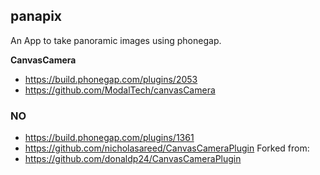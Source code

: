 ## panapix ##
An App to take panoramic images using phonegap.

**CanvasCamera**
* https://build.phonegap.com/plugins/2053
* https://github.com/ModalTech/canvasCamera

### NO ###
* https://build.phonegap.com/plugins/1361
* https://github.com/nicholasareed/CanvasCameraPlugin
Forked from:
* https://github.com/donaldp24/CanvasCameraPlugin
